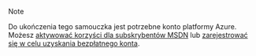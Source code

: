 > [!NOTE]
> Do ukończenia tego samouczka jest potrzebne konto platformy Azure. Możesz [aktywować korzyści dla subskrybentów MSDN](https://azure.microsoft.com/pricing/member-offers/msdn-benefits-details/?WT.mc_id=A85619ABF) lub [zarejestrować się w celu uzyskania bezpłatnego konta](https://azure.microsoft.com/pricing/free-trial/?WT.mc_id=A85619ABF).
> 
> 

<!--HONumber=Sep16_HO3-->


